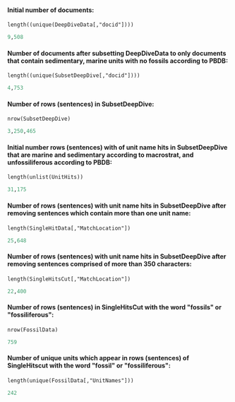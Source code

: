 #### Initial number of documents: 
`length((unique(DeepDiveData[,"docid"])))`
````R
9,508
````

#### Number of documents after subsetting DeepDiveData to only documents that contain sedimentary, marine units with no fossils according to PBDB:
`length((unique(SubsetDeepDive[,"docid"])))`
````R
4,753
````

#### Number of rows (sentences) in SubsetDeepDive:
`nrow(SubsetDeepDive)`
````R
3,250,465
````

#### Initial number rows (sentences) with of unit name hits in SubsetDeepDive that are marine and sedimentary according to macrostrat, and unfossiliferous according to PBDB:

`length(unlist(UnitHits))`
````R
31,175
````
#### Number of rows (sentences) with unit name hits in SubsetDeepDive after removing sentences which contain more than one unit name:

`length(SingleHitData[,"MatchLocation"])`
````R
25,648
````

#### Number of rows (sentences) with unit name hits in SubsetDeepDive after removing sentences comprised of more than 350 characters:

`length(SingleHitsCut[,"MatchLocation"])`
````R
22,400
````

#### Number of rows (sentences) in SingleHitsCut with the word "fossils" or "fossiliferous":

`nrow(FossilData)`
````R
759
````

#### Number of unique units which appear in rows (sentences) of SingleHitscut with the word "fossil" or "fossiliferous":
`length(unique(FossilData[,"UnitNames"]))`
````R
242
````
